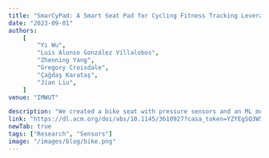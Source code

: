 ```yaml
---
title: "SmarCyPad: A Smart Seat Pad for Cycling Fitness Tracking Leveraging Low-cost Conductive Fabric Sensors"
date: "2023-09-01"
authors:
    [
        "Yi Wu",
        "Luis Alonso González Villalobos",
        "Zhenning Yang",
        "Gregory Croisdale",
        "Çağdaş Karataş",
        "Jian Liu",
    ]
venue: "IMWUT"

description: "We created a bike seat with pressure sensors and an ML model which can estimate the user's pose and peddling cadence."
link: "https://dl.acm.org/doi/abs/10.1145/3610927?casa_token=YZYEgSQ3W5IAAAAA:r-9Rv1Yp6AKF27_el1GybLz9yHmP9oTJJcdEjff8yIivAler-fl-d-DiNvjaOYsKkpO3h8Ci759ggA"
newTab: true
tags: ["Research", "Sensors"]
image: "/images/blog/bike.png"
---
```

